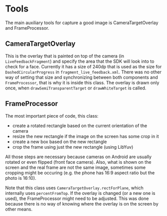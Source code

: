 # Tools

The main auxiliary tools for capture a good image is CameraTargetOverlay and FrameProcessor.

## CameraTargetOverlay

This is the overlay that is painted on top of the camera (in `LiveFeedbackFragment`) and specify the area that the SDK will look into to check for a face. Currently it has a size of 240dp that is used as the size for `DashedCircularProgress` in `fragment_live_feedback.xml`. There was no other way of setting that size and synchronizing between both components and `FrameProcessor`, that is why it is inside this class. The overlay is drawn only once, when `drawSemiTransparentTarget` or `drawWhiteTarget` is called.

## FrameProcessor

The most important piece of code, this class:
- create a rotated rectangle based on the current orientation of the camera
- resize the new rectangle if the image on the screen has some crop in it
- create a new box based on the new rectangle
- crop the frame using just the new rectangle (using LibYuv)

All those steps are necessary because cameras on Android are usually rotated or even flipped (front face camera). Also, what is shown on the screen and the real frame are not the same image, sometimes some cropping might be occuring (e.g. the phone has 16:9 aspect ratio but the photo is 16:10).

Note that this class uses `CameraTargetOverlay.rectForPlane`, which internally uses `percentFromTop`. If the overlay is changed (or a new one is used), the FrameProcessor might need to be adjusted. This was done because there is no way of knowing where the overlay is on the screen by other means.
